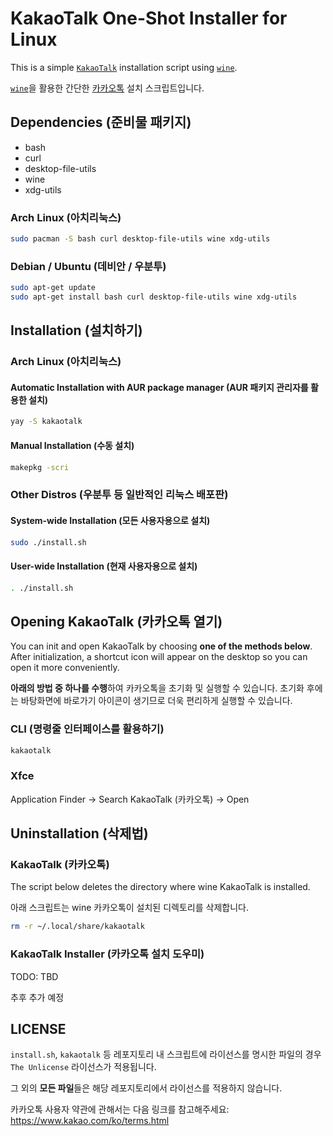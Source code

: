 # KakaoTalk One-Shot Installer for Linux

This is a simple [`KakaoTalk`](https://www.kakaocorp.com/page/service/service/KakaoTalk) installation script using [`wine`](https://www.winehq.org/).

[`wine`](https://www.winehq.org/)을 활용한 간단한 [카카오톡](https://www.kakaocorp.com/page/service/service/KakaoTalk) 설치 스크립트입니다.

## Dependencies (준비물 패키지)

- bash
- curl
- desktop-file-utils
- wine
- xdg-utils

### Arch Linux (아치리눅스)

```bash
sudo pacman -S bash curl desktop-file-utils wine xdg-utils
```

### Debian / Ubuntu (데비안 / 우분투)

```bash
sudo apt-get update
sudo apt-get install bash curl desktop-file-utils wine xdg-utils
```

## Installation (설치하기)

### Arch Linux (아치리눅스)

#### Automatic Installation with AUR package manager (AUR 패키지 관리자를 활용한 설치)

```bash
yay -S kakaotalk
```

#### Manual Installation (수동 설치)

```bash
makepkg -scri
```

### Other Distros (우분투 등 일반적인 리눅스 배포판)

#### System-wide Installation (모든 사용자용으로 설치)

```bash
sudo ./install.sh
```

#### User-wide Installation (현재 사용자용으로 설치)

```bash
. ./install.sh
```

## Opening KakaoTalk (카카오톡 열기)

You can init and open KakaoTalk by choosing **one of the methods below**.
After initialization, a shortcut icon will appear on the desktop so you can open it more conveniently.

**아래의 방법 중 하나를 수행**하여 카카오톡을 초기화 및 실행할 수 있습니다.
초기화 후에는 바탕화면에 바로가기 아이콘이 생기므로 더욱 편리하게 실행할 수 있습니다.

### CLI (명령줄 인터페이스를 활용하기)

```bash
kakaotalk
```

### Xfce

Application Finder -> Search KakaoTalk (카카오톡) -> Open

## Uninstallation (삭제법)

### KakaoTalk (카카오톡)

The script below deletes the directory where wine KakaoTalk is installed.

아래 스크립트는 wine 카카오톡이 설치된 디렉토리를 삭제합니다.

```bash
rm -r ~/.local/share/kakaotalk
```

### KakaoTalk Installer (카카오톡 설치 도우미)

TODO: TBD

추후 추가 예정

## LICENSE

`install.sh`, `kakaotalk` 등 레포지토리 내 스크립트에 라이선스를 명시한 파일의 경우 `The Unlicense` 라이선스가 적용됩니다.

그 외의 **모든 파일**들은 해당 레포지토리에서 라이선스를 적용하지 않습니다.

카카오톡 사용자 약관에 관해서는 다음 링크를 참고해주세요: https://www.kakao.com/ko/terms.html
